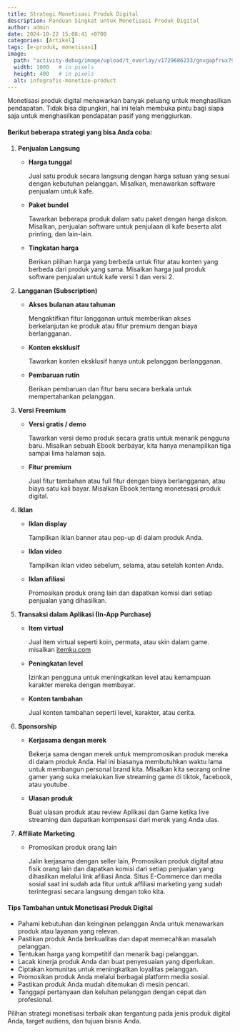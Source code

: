 ```yaml
---
title: Strategi Monetisasi Produk Digital
description: Panduan Singkat untuk Monetisasi Produk Digital
author: admin
date: 2024-10-22 15:08:41 +0700
categories: [Artikel]
tags: [e-produk, monetisasi]
image:
  path: "activity-debug/image/upload/t_overlay/v1729686233/gnxgapfrux79fxuawswf.jpg"
  width: 1000   # in pixels
  height: 400   # in pixels
  alt: infografis-monetize-product
---
```



Monetisasi produk digital menawarkan banyak peluang untuk menghasilkan pendapatan. Tidak bisa dipungkiri, hal ini telah membuka pintu bagi siapa saja untuk menghasilkan pendapatan pasif yang menggiurkan.

#### Berikut beberapa strategi yang bisa Anda coba:

1. **Penjualan Langsung**
   - **Harga tunggal** 
     
     Jual satu produk secara langsung dengan harga satuan yang sesuai dengan kebutuhan pelanggan. Misalkan, menawarkan software penjualam untuk kafe. 
  
   - **Paket bundel**
   
     Tawarkan beberapa produk dalam satu paket dengan harga diskon. Misalkan, penjualan software untuk penjulaan di kafe beserta alat printing, dan lain-lain.
   

   - **Tingkatan harga**
     
     Berikan pilihan harga yang berbeda untuk fitur atau konten yang berbeda dari produk yang sama. Misalkan harga jual produk software penjualan untuk kafe versi 1 dan versi 2.


2. **Langganan (Subscription)**
   - **Akses bulanan atau tahunan**
  
     Mengaktifkan fitur langganan untuk memberikan akses berkelanjutan ke produk atau fitur premium dengan biaya berlangganan.
   
   - **Konten eksklusif**
     
     Tawarkan konten eksklusif hanya untuk pelanggan berlangganan.
   
   - **Pembaruan rutin**
        
     Berikan pembaruan dan fitur baru secara berkala untuk mempertahankan pelanggan.


3. **Versi Freemium**
   - **Versi gratis / demo**
     
     Tawarkan versi demo produk secara gratis untuk menarik pengguna baru. Misalkan sebuah Ebook berbayar, kita hanya menampilkan tiga sampai lima halaman saja.
   
   - **Fitur premium**
     
     Jual fitur tambahan atau full fitur dengan biaya berlangganan, atau biaya satu kali bayar. Misalkan Ebook tentang monetesasi produk digital.


4. **Iklan**
   - **Iklan display**
     
     Tampilkan iklan banner atau pop-up di dalam produk Anda.
   
   - **Iklan video**
     
     Tampilkan iklan video sebelum, selama, atau setelah konten Anda.
   
   - **Iklan afiliasi**
     
     Promosikan produk orang lain dan dapatkan komisi dari setiap penjualan yang dihasilkan.

5. **Transaksi dalam Aplikasi (In-App Purchase)**
   - **Item virtual**
     
     Jual item virtual seperti koin, permata, atau skin dalam game. misalkan [itemku.com](https://itemku.com/)
   
   - **Peningkatan level**
     
     Izinkan pengguna untuk meningkatkan level atau kemampuan karakter mereka dengan membayar.
   
   - **Konten tambahan**
     
     Jual konten tambahan seperti level, karakter, atau cerita.


6. **Sponsorship**
   - **Kerjasama dengan merek**
   
     Bekerja sama dengan merek untuk mempromosikan produk mereka di dalam produk Anda. Hal ini biasanya membutuhkan waktu lama untuk membangun personal brand kita. Misalkan kita seorang online gamer yang suka melakukan live streaming game di tiktok, facebook, atau youtube. 
   
   - **Ulasan produk**
     
     Buat ulasan produk atau review Aplikasi dan Game ketika live streaming dan dapatkan kompensasi dari merek yang Anda ulas. 


7. **Affiliate Marketing**
   - Promosikan produk orang lain
     
     Jalin kerjasama dengan seller lain, Promosikan produk digital atau fisik orang lain dan dapatkan komisi dari setiap penjualan yang dihasilkan melalui link afiliasi Anda. Situs E-Commerce dan media sosial saat ini sudah ada fitur untuk affiliasi marketing yang sudah terintegrasi secara langsung dengan toko kita.


#### Tips Tambahan untuk Monetisasi Produk Digital
   - Pahami kebutuhan dan keinginan pelanggan Anda untuk menawarkan produk atau layanan yang relevan.
   - Pastikan produk Anda berkualitas dan dapat memecahkan masalah pelanggan.
   - Tentukan harga yang kompetitif dan menarik bagi pelanggan.
   - Lacak kinerja produk Anda dan buat penyesuaian yang diperlukan.
   - Ciptakan komunitas untuk meningkatkan loyalitas pelanggan.
   - Promosikan produk Anda melalui berbagai platform media sosial.
   - Pastikan produk Anda mudah ditemukan di mesin pencari.
   - Tanggapi pertanyaan dan keluhan pelanggan dengan cepat dan profesional.

Pilihan strategi monetisasi terbaik akan tergantung pada jenis produk digital Anda, target audiens, dan tujuan bisnis Anda.
